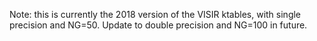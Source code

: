 Note:  this is currently the 2018 version of the VISIR ktables, with single
precision and NG=50.  Update to double precision and NG=100 in future.

